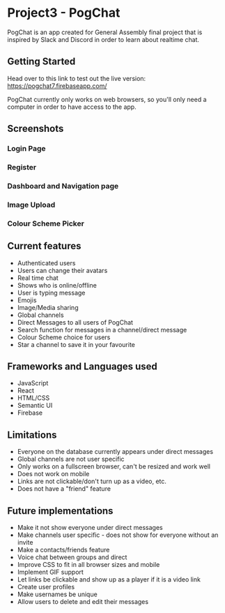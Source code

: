 # Project3 - PogChat
PogChat is an app created for General Assembly final project that is inspired by Slack and Discord in order to learn about realtime chat.

## Getting Started
Head over to this link to test out the live version: https://pogchat7.firebaseapp.com/

PogChat currently only works on web browsers, so you'll only need a computer in order to have access to the app.

## Screenshots

### Login Page

### Register

### Dashboard and Navigation page

### Image Upload

### Colour Scheme Picker


## Current features
* Authenticated users
* Users can change their avatars
* Real time chat
* Shows who is online/offline
* User is typing message
* Emojis
* Image/Media sharing
* Global channels
* Direct Messages to all users of PogChat
* Search function for messages in a channel/direct message
* Colour Scheme choice for users
* Star a channel to save it in your favourite

## Frameworks and Languages used
* JavaScript
* React
* HTML/CSS
* Semantic UI
* Firebase

## Limitations
* Everyone on the database currently appears under direct messages
* Global channels are not user specific
* Only works on a fullscreen browser, can't be resized and work well
* Does not work on mobile
* Links are not clickable/don't turn up as a video, etc.
* Does not have a "friend" feature

## Future implementations
* Make it not show everyone under direct messages
* Make channels user specific - does not show for everyone without an invite
* Make a contacts/friends feature
* Voice chat between groups and direct
* Improve CSS to fit in all browser sizes and mobile
* Implement GIF support
* Let links be clickable and show up as a player if it is a video link
* Create user profiles
* Make usernames be unique
* Allow users to delete and edit their messages
